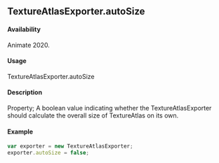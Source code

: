 ## TextureAtlasExporter.autoSize

#### Availability

Animate 2020.

#### Usage

TextureAtlasExporter.autoSize

#### Description

Property; A boolean value indicating whether the TextureAtlasExporter should calculate the overall size of TextureAtlas on its own.

#### Example

``` javascript
var exporter = new TextureAtlasExporter;
exporter.autoSize = false;
````